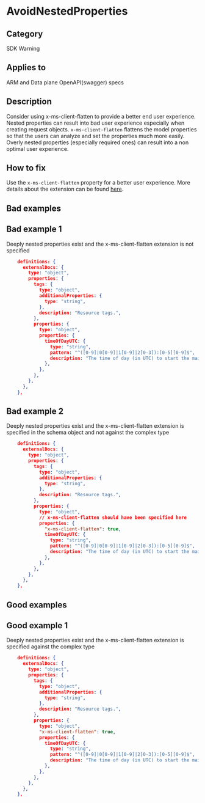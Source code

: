 # AvoidNestedProperties

## Category

SDK Warning

## Applies to

ARM and Data plane OpenAPI(swagger) specs

## Description

Consider using x-ms-client-flatten to provide a better end user experience. Nested properties can result into bad user experience especially when creating request objects. `x-ms-client-flatten` flattens the model properties so that the users can analyze and set the properties much more easily. Overly nested properties (especially required ones) can result into a non optimal user experience.

## How to fix

Use the `x-ms-client-flatten` property for a better user experience. More details about the extension can be found [here](https://github.com/Azure/autorest/blob/main/docs/extensions/readme.md#x-ms-client-flatten).

## Bad examples

## Bad example 1
Deeply nested properties exist and the x-ms-client-flatten extension is not specified

```json
    definitions: {
      externalDocs: {
        type: "object",
        properties: {
          tags: {
            type: "object",
            additionalProperties: {
              type: "string",
            },
            description: "Resource tags.",
          },
          properties: {
            type: "object",
            properties: {
              timeOfDayUTC: {
                type: "string",
                pattern: "^([0-9]|0[0-9]|1[0-9]|2[0-3]):[0-5][0-9]$",
                description: "The time of day (in UTC) to start the maintenance window.",
              },
            },
          },
        },
      },
    },
```

## Bad example 2
Deeply nested properties exist and the x-ms-client-flatten extension is specified in the schema object and not against the complex type

```json
    definitions: {
      externalDocs: {
        type: "object",
        properties: {
          tags: {
            type: "object",
            additionalProperties: {
              type: "string",
            },
            description: "Resource tags.",
          },
          properties: {
            type: "object",
            // x-ms-client-flatten should have been specified here
            properties: {
              "x-ms-client-flatten": true,
              timeOfDayUTC: {
                type: "string",
                pattern: "^([0-9]|0[0-9]|1[0-9]|2[0-3]):[0-5][0-9]$",
                description: "The time of day (in UTC) to start the maintenance window.",
              },
            },
          },
        },
      },
    },
```
## Good examples

## Good example 1 

Deeply nested properties exist and the x-ms-client-flatten extension is specified against the complex type

```json
    definitions: {
      externalDocs: {
        type: "object",
        properties: {
          tags: {
            type: "object",
            additionalProperties: {
              type: "string",
            },
            description: "Resource tags.",
          },
          properties: {
            type: "object",
            "x-ms-client-flatten": true,
            properties: {
              timeOfDayUTC: {
                type: "string",
                pattern: "^([0-9]|0[0-9]|1[0-9]|2[0-3]):[0-5][0-9]$",
                description: "The time of day (in UTC) to start the maintenance window.",
              },
            },
          },
        },
      },
    },
```